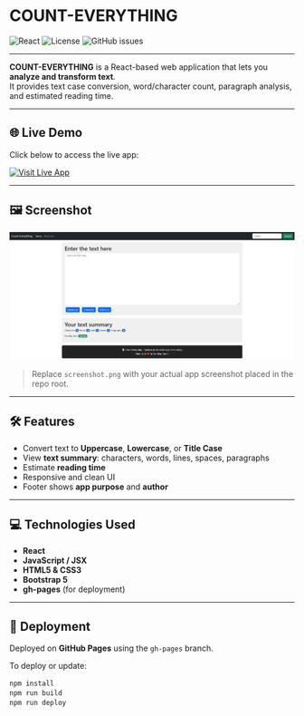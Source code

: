 # COUNT-EVERYTHING

![React](https://img.shields.io/badge/React-19.1.1-blue?logo=react&logoColor=white)
![License](https://img.shields.io/badge/License-MIT-green)
![GitHub issues](https://img.shields.io/github/issues/SANDEEPKT13/COUNT-EVERYTHING)

---

**COUNT-EVERYTHING** is a React-based web application that lets you **analyze and transform text**.  
It provides text case conversion, word/character count, paragraph analysis, and estimated reading time.

---

## 🌐 Live Demo

Click below to access the live app:  

[![Visit Live App](https://img.shields.io/badge/Live%20App-Click%20Here-brightgreen)](https://SANDEEPKT13.github.io/COUNT-EVERYTHING)

---

## 🖼 Screenshot

![App Screenshot](count.png)  
> Replace `screenshot.png` with your actual app screenshot placed in the repo root.

---

## 🛠 Features

- Convert text to **Uppercase**, **Lowercase**, or **Title Case**  
- View **text summary**: characters, words, lines, spaces, paragraphs  
- Estimate **reading time**  
- Responsive and clean UI  
- Footer shows **app purpose** and **author**  

---

## 💻 Technologies Used

- **React**  
- **JavaScript / JSX**  
- **HTML5 & CSS3**  
- **Bootstrap 5**  
- **gh-pages** (for deployment)

---

## 🚀 Deployment

Deployed on **GitHub Pages** using the `gh-pages` branch.  

To deploy or update:

```bash
npm install
npm run build
npm run deploy
